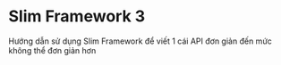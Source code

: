 # Slim Framework 3

Hướng dẫn sử dụng Slim Framework để viết 1 cái API đơn giản đến mức không thể đơn giản hơn
